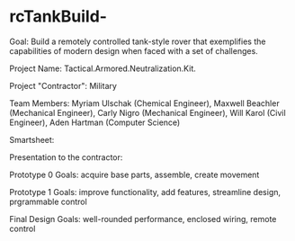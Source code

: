 # rcTankBuild-
Goal: Build a remotely controlled tank-style rover that exemplifies the capabilities of modern design when faced with a set of challenges.

Project Name: Tactical.Armored.Neutralization.Kit. 

Project "Contractor": Military

Team Members: Myriam Ulschak (Chemical Engineer), Maxwell Beachler (Mechanical Engineer), Carly Nigro (Mechanical Engineer), Will Karol (Civil Engineer), Aden Hartman (Computer Science)

Smartsheet: 

Presentation to the contractor: 

Prototype 0 Goals: acquire base parts, assemble, create movement

Prototype 1 Goals: improve functionality, add features, streamline design, prgrammable control

Final Design Goals: well-rounded performance, enclosed wiring, remote control
